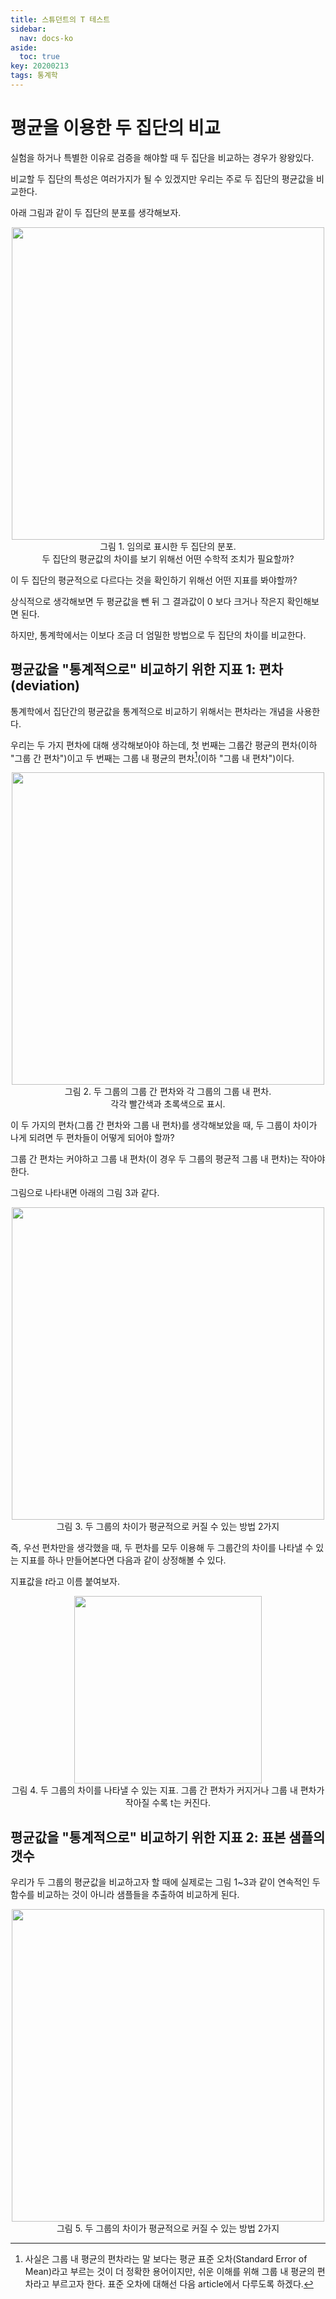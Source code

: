 ```yaml
---
title: 스튜던트의 T 테스트
sidebar:
  nav: docs-ko
aside:
  toc: true
key: 20200213
tags: 통계학
---
```


# 평균을 이용한 두 집단의 비교

실험을 하거나 특별한 이유로 검증을 해야할 때 두 집단을 비교하는 경우가 왕왕있다.

비교할 두 집단의 특성은 여러가지가 될 수 있겠지만 우리는 주로 두 집단의 평균값을 비교한다.

아래 그림과 같이 두 집단의 분포를 생각해보자.

<p align = "center">
    <img width = "500" src = "https://raw.githubusercontent.com/angeloyeo/angeloyeo.github.io/master/pics/2020-02-13-Students_t_test/pic1.png">
    <br>
    그림 1. 임의로 표시한 두 집단의 분포. <br> 두 집단의 평균값의 차이를 보기 위해선 어떤 수학적 조치가 필요할까?
</p>

이 두 집단의 평균적으로 다르다는 것을 확인하기 위해선 어떤 지표를 봐야할까?

상식적으로 생각해보면 두 평균값을 뺀 뒤 그 결과값이 0 보다 크거나 작은지 확인해보면 된다.

하지만, 통계학에서는 이보다 조금 더 엄밀한 방법으로 두 집단의 차이를 비교한다.

## 평균값을 "통계적으로" 비교하기 위한 지표 1: 편차(deviation)

통계학에서 집단간의 평균값을 통계적으로 비교하기 위해서는 편차라는 개념을 사용한다.

우리는 두 가지 편차에 대해 생각해보아야 하는데, 첫 번째는 그룹간 평균의 편차(이하 "그룹 간 편차")이고 두 번째는 그룹 내 평균의 편차[^1](이하 "그룹 내 편차")이다.

[^1]: 사실은 그룹 내 평균의 편차라는 말 보다는 평균 표준 오차(Standard Error of Mean)라고 부르는 것이 더 정확한 용어이지만, 쉬운 이해를 위해 그룹 내 평균의 편차라고 부르고자 한다. 표준 오차에 대해선 다음 article에서 다루도록 하겠다.

<p align = "center">
    <img width = "500" src = "https://raw.githubusercontent.com/angeloyeo/angeloyeo.github.io/master/pics/2020-02-13-Students_t_test/pic2.png">
    <br>
    그림 2. 두 그룹의 그룹 간 편차와 각 그룹의 그룹 내 편차. <br> 각각 빨간색과 초록색으로 표시.
</p>

이 두 가지의 편차(그룹 간 편차와 그룹 내 편차)를 생각해보았을 때, 두 그룹이 차이가 나게 되려면 두 편차들이 어떻게 되어야 할까?

그룹 간 편차는 커야하고 그룹 내 편차(이 경우 두 그룹의 평균적 그룹 내 편차)는 작아야 한다.

그림으로 나타내면 아래의 그림 3과 같다.

<p align = "center">
    <img width = "500" src = "https://raw.githubusercontent.com/angeloyeo/angeloyeo.github.io/master/pics/2020-02-13-Students_t_test/pic3.png">
    <br>
    그림 3. 두 그룹의 차이가 평균적으로 커질 수 있는 방법 2가지
</p>

즉, 우선 편차만을 생각했을 때, 두 편차를 모두 이용해 두 그룹간의 차이를 나타낼 수 있는 지표를 하나 만들어본다면 다음과 같이 상정해볼 수 있다.

지표값을 $t$라고 이름 붙여보자.

<p align = "center">
    <img width = "300" src = "https://raw.githubusercontent.com/angeloyeo/angeloyeo.github.io/master/pics/2020-02-13-Students_t_test/pic4.png">
    <br>
    그림 4. 두 그룹의 차이를 나타낼 수 있는 지표. 그룹 간 편차가 커지거나 그룹 내 편차가 작아질 수록 t는 커진다.
</p>


## 평균값을 "통계적으로" 비교하기 위한 지표 2: 표본 샘플의 갯수

우리가 두 그룹의 평균값을 비교하고자 할 때에 실제로는 그림 1~3과 같이 연속적인 두 함수를 비교하는 것이 아니라 샘플들을 추출하여 비교하게 된다.

<p align = "center">
    <img width = "500" src = "https://raw.githubusercontent.com/angeloyeo/angeloyeo.github.io/master/pics/2020-02-13-Students_t_test/pic5.png">
    <br>
    그림 5. 두 그룹의 차이가 평균적으로 커질 수 있는 방법 2가지
</p>





